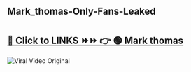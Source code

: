 
 ## Mark_thomas-Only-Fans-Leaked

# <h2><a href="https://clipsfans.com/Mark_thomas&ref=git">🔗 Click to LINKS ⏩⏩ 👉 🟢 Mark thomas </a></h2>

<a href="https://clipsfans.com/Mark_thomas&ref=git" rel="nofollow" data-target="animated-image.originalLink"><img src="https://i.ibb.co.com/xMMVF88/686577567.gif" alt="Viral Video Original" style="max-width: 100%; display: inline-block;" data-target="animated-image.originalImage"></a>
